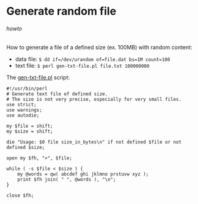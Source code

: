 # Generate random file
###### howto

How to generate a file of a defined size (ex. 100MB) with random content:

 * data file: `$ dd if=/dev/urandom of=file.dat bs=1M count=100`
 * text file: `$ perl gen-txt-file.pl file.txt 100000000`

The [gen-txt-file.pl](https://github.com/jreisinger/blog/blob/master/code/gen-txt-file.pl) script:

    #!/usr/bin/perl
    # Generate text file of defined size.
    # The size is not very precise, especially for very small files.
    use strict;
    use warnings;
    use autodie;

    my $file = shift;
    my $size = shift;

    die "Usage: $0 file size_in_bytes\n" if not defined $file or not defined $size;

    open my $fh, ">", $file;

    while ( -s $file < $size ) {
        my @words = qw( abcdef ghi jklmno prstuvw xyz );
        print $fh join( " ", @words ), "\n";
    }

    close $fh;
